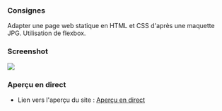 ### Consignes

Adapter une page web statique en HTML et CSS d'après une maquette JPG. Utilisation de flexbox.

### Screenshot

![](./screenshot.png)

### Aperçu en direct

- Lien vers l'aperçu du site : [Aperçu en direct](https://marioncts.github.io/travel-book/)
